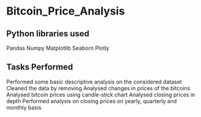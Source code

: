 # Bitcoin_Price_Analysis

## Python libraries used
Pandas
Numpy
Matplotlib
Seaborn
Plotly

## Tasks Performed
Performed some basic descriptive analysis on the considered dataset
Cleaned the data by removing 
Analysed changes in prices of the bitcoins
Analysed bitcoin prices using candle-stick chart
Analysed closing prices in depth
Performed analysis on closing prices on yearly, quarterly and monthly basis

